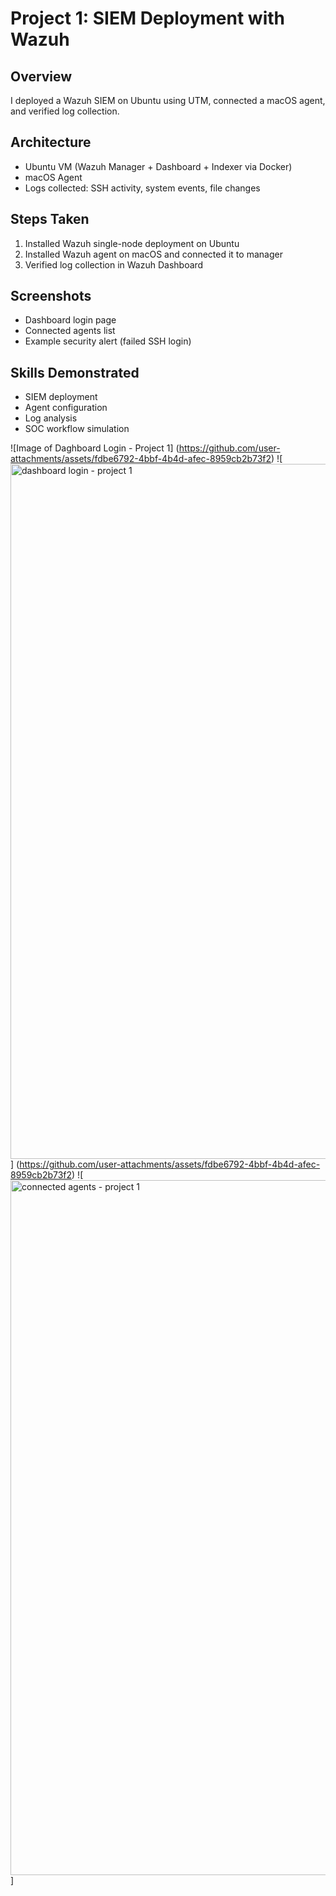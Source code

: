 # Project 1: SIEM Deployment with Wazuh

## Overview
I deployed a Wazuh SIEM on Ubuntu using UTM, connected a macOS agent, and verified log collection.

## Architecture
- Ubuntu VM (Wazuh Manager + Dashboard + Indexer via Docker)
- macOS Agent
- Logs collected: SSH activity, system events, file changes

## Steps Taken
1. Installed Wazuh single-node deployment on Ubuntu
2. Installed Wazuh agent on macOS and connected it to manager
3. Verified log collection in Wazuh Dashboard

## Screenshots
- Dashboard login page
- Connected agents list
- Example security alert (failed SSH login)

## Skills Demonstrated
- SIEM deployment
- Agent configuration
- Log analysis
- SOC workflow simulation

![Image of Daghboard Login - Project 1] (https://github.com/user-attachments/assets/fdbe6792-4bbf-4b4d-afec-8959cb2b73f2)
![<img width="1710" height="1112" alt="dashboard login - project 1" src="https://github.com/user-attachments/assets/fdbe6792-4bbf-4b4d-afec-8959cb2b73f2" />] (https://github.com/user-attachments/assets/fdbe6792-4bbf-4b4d-afec-8959cb2b73f2)
![<img width="1710" height="1112" alt="connected agents - project 1" src="https://github.com/user-attachments/assets/2b971510-429e-431e-a05f-37ce25c62155" />]
